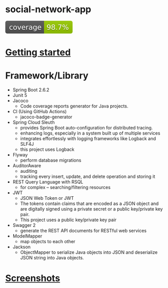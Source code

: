 # social-network-app

![Coverage](.github/badges/jacoco.svg)

# [Getting started](docs/md/getting_started.md)

# Framework/Library

- Spring Boot 2.6.2
- Junit 5
- Jacoco 
    - Code coverage reports generator for Java projects.
- CI (Using GitHub Actions)
    - jacoco-badge-generator
- Spring Cloud Sleuth
    - provides Spring Boot auto-configuration for distributed tracing.
    - enhancing logs, especially in a system built up of multiple services
    - integrates effortlessly with logging frameworks like Logback and SLF4J
    - this project uses Logback
- Flyway
    - perform database migrations
- AuditorAware 
    - auditing
    - tracking every insert, update, and delete operation and storing it
- REST Query Language with RSQL
    - for complex – searching/filtering resources
- JWT
    - JSON Web Token or JWT
    - The tokens contain claims that are encoded as a JSON object and are digitally signed using a private secret or a public key/private key pair.
    - This project uses a public key/private key pair
- Swagger 2
    - generate the REST API documents for RESTful web services
- ModelMapper
    - map objects to each other
- Jackson 
    - ObjectMapper to serialize Java objects into JSON and deserialize JSON string into Java objects.





# [Screenshots](docs/md/screenshots.md)
